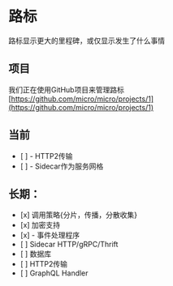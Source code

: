# 路标
路标显示更大的里程碑，或仅显示发生了什么事情

## 项目
我们正在使用GitHub项目来管理路标
[https://github.com/micro/micro/projects/1](https://github.com/micro/micro/projects/1)

## 当前
- \[ ] - HTTP2传输
- \[ ] - Sidecar作为服务网格

## 长期：
- \[x] 调用策略{分片，传播，分散收集}
- \[x] 加密支持
- \[x] - 事件处理程序
- \[ ] Sidecar HTTP/gRPC/Thrift
- \[ ] 数据库
- \[ ] HTTP2传输
- \[ ] GraphQL Handler
